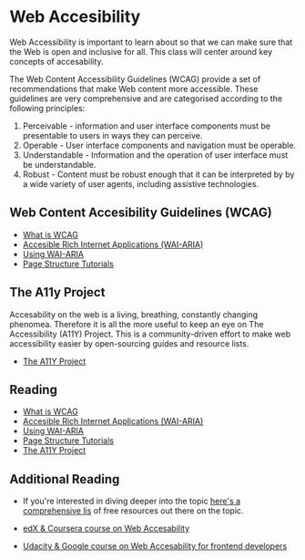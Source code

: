 # Web Accesibility

Web Accessibility is important to learn about so that we can make sure that the Web is open and inclusive for all. This class will center around key concepts of accesability.

The Web Content Accessibility Guidelines (WCAG) provide a set of recommendations that make Web content more accessible. These guidelines are very comprehensive and are categorised according to the following principles:

1. Perceivable - information and user interface components must be presentable to users in ways they can perceive.
2. Operable - User interface components and navigation must be operable.
3. Understandable - Information and the operation of user interface must be understandable.
4. Robust - Content must be robust enough that it can be interpreted by by a wide variety of user agents, including assistive technologies.


## Web Content Accesibility Guidelines (WCAG)
- [What is WCAG](https://www.w3.org/TR/WCAG21/)
- [Accesible Rich Internet Applications (WAI-ARIA)](https://www.w3.org/TR/WCAG21/)
- [Using WAI-ARIA](https://www.w3.org/TR/wai-aria/#usage)
- [Page Structure Tutorials](https://www.w3.org/WAI/tutorials/page-structure/)

## The A11y Project
Accesability on the web is a living, breathing, constantly changing phenomea. Therefore it is all the more useful to keep an eye on The Accessibility (A11Y) Project. This is a community-driven effort to make web accessibility easier by open-sourcing guides and resource lists.
- [The A11Y Project](https://a11yproject.com/)

## Reading
- [What is WCAG](https://www.w3.org/TR/WCAG21/)
- [Accesible Rich Internet Applications (WAI-ARIA)](https://www.w3.org/TR/WCAG21/)
- [Using WAI-ARIA](https://www.w3.org/TR/wai-aria/#usage)
- [Page Structure Tutorials](https://www.w3.org/WAI/tutorials/page-structure/)
- [The A11Y Project](https://a11yproject.com/)


## Additional Reading
- If you're interested in diving deeper into the topic [here's a comprehensive lis](https://github.com/mgifford/a11y-courses) of free resources out there on the topic.

- [edX & Coursera course on Web Accesability](https://www.edx.org/course/web-accessibility-introduction)

- [Udacity & Google course on Web Accesability for frontend developers](https://www.udacity.com/course/web-accessibility--ud891)
